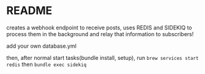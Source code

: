 # README

creates a webhook endpoint to receive posts, uses REDIS and SIDEKIQ to process them in the background and relay that information to subscribers!

add your own database.yml

then, after normal start tasks(bundle install, setup), run `brew services start redis` then `bundle exec sidekiq`
